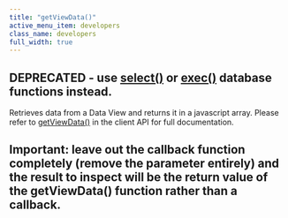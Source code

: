 ```yaml
---
title: "getViewData()"
active_menu_item: developers
class_name: developers
full_width: true
---
```



## DEPRECATED - use [select()](select-handling) or [exec()](exec) database functions instead.

Retrieves data from a Data View and returns it in a javascript array. Please refer to [getViewData()](../../../client-api/data-view-functions/getviewdata) in the client API for full documentation.

## Important: leave out the callback function completely (remove the parameter entirely) and the result to inspect will be the return value of the getViewData() function rather than a callback.

